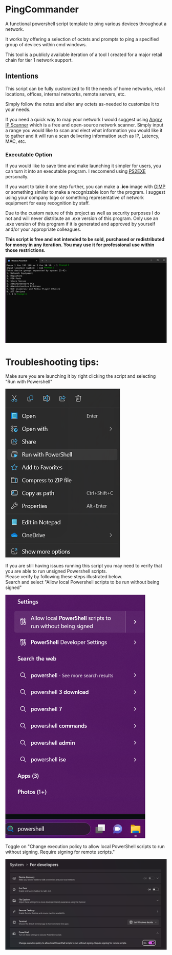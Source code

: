 # PingCommander
<p>A functional powershell script template to ping various devices throughout a network.<br>

It works by offering a selection of octets and prompts to ping a specified group of devices within cmd windows.<br>

This tool is a publicly available iteration of a tool I created for a major retail chain for tier 1 network support.</p>

## Intentions
This script can be fully customized to fit the needs of home networks, retail locations, offices, internal networks, remote servers, etc.

Simply follow the notes and alter any octets as-needed to customize it to your needs.

If you need a quick way to map your network I would suggest using [Angry IP Scanner](https://angryip.org/) which is a free and open-source network scanner. Simply input a range you would like to scan and elect what information you would like it to gather and it will run a scan delivering information such as IP, Latency, MAC, etc.

### Executable Option
If you would like to save time and make launching it simpler for users, you can turn it into an executable program. I reccomend using [PS2EXE](https://github.com/MScholtes/PS2EXE) personally. 

If you want to take it one step further, you can make a **.ico** image with [GIMP](https://www.gimp.org/) or something similar to make a recognizable icon for the program. I suggest using your company logo or something representative of network equipment for easy recognition by staff.

Due to the custom nature of this project as well as security purposes I do not and will never distribute an .exe version of this program. Only use an .exe version of this program if it is generated and approved by yourself and/or your appropriate colleagues.

**This script is free and not intended to be sold, purchased or redistributed for money in any iteration. You may use it for professional use within those restrictions.**

![Prompts](https://github.com/AlexandriasLibrary/PingCommander/blob/main/Images/Prompts.png)

# Troubleshooting tips:
<p>Make sure you are launching it by right clicking the script and selecting "Run with Powershell" </p>
  
![Run with Powershell](https://github.com/AlexandriasLibrary/PingCommander/blob/main/Images/Run%20with%20Powershell.png)

<p>If you are still having issues running this script you may need to verify that you are able to run unsigned Powershell scripts.<br>
Please verify by following these steps illustrated below.<br>
Search and select "Allow local Powershell scripts to be run without being signed"</p>

![Search Powershell](https://github.com/AlexandriasLibrary/PingCommander/blob/main/Images/Search%20Powershell.png)

<p>Toggle on "Change execution policy to allow local PowerShell scripts to run without signing. Require signing for remote scripts."</p>

![Toggle](https://github.com/AlexandriasLibrary/PingCommander/blob/main/Images/Toggle%20Powershell%20Execution%20On.png)
